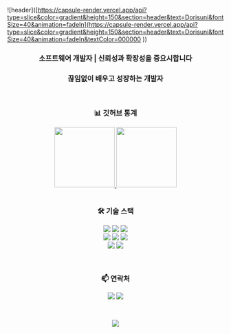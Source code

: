![header]([https://capsule-render.vercel.app/api?type=slice&color=gradient&height=150&section=header&text=Dorisuni&fontSize=40&animation=fadeIn](https://capsule-render.vercel.app/api?type=slice&color=gradient&height=150&section=header&text=Dorisuni&fontSize=40&animation=fadeIn&textColor=000000
))

<h3 align="center">소프트웨어 개발자 | 신뢰성과 확장성을 중요시합니다</h3>
<h3 align="center">끊임없이 배우고 성장하는 개발자</h3>

<br/>

<h3 align="center">📊 깃허브 통계</h3>
<div align="center">
  <a href="https://github.com/dorisuni">
    <img height="140" src="https://github-readme-stats.vercel.app/api?username=dorisuni&hide=issues&show_icons=true&theme=dark" />
  </a>
  <a href="https://github.com/dorisuni">
    <img height="140" src="https://github-readme-stats.vercel.app/api/top-langs?username=dorisuni&layout=compact&langs_count=8&theme=dark" />
  </a>
</div>

<br/>

<h3 align="center">🛠 기술 스택</h3>
<p align="center">
  <img src="https://img.shields.io/badge/Java-007396?style=flat-square&logo=Java&logoColor=white" />
  <img src="https://img.shields.io/badge/Python-3766AB?style=flat-square&logo=Python&logoColor=white" />
  <img src="https://img.shields.io/badge/JavaScript-F7DF1E?style=flat-square&logo=javascript&logoColor=black" />
  <br/>
  <img src="https://img.shields.io/badge/Spring-6DB33F?style=flat-square&logo=Spring&logoColor=white" />
  <img src="https://img.shields.io/badge/SpringBoot-6DB33F?style=flat-square&logo=SpringBoot&logoColor=white" />
  <img src="https://img.shields.io/badge/Node.js-339933?style=flat-square&logo=Node.js&logoColor=white" />
  <br/>
  <img src="https://img.shields.io/badge/MySQL-E6B91E?style=flat-square&logo=MySQL&logoColor=white" />
  <img src="https://img.shields.io/badge/AWS-232F3E?style=flat-square&logo=AmazonAWS&logoColor=white" />
</p>

<br/>

<h3 align="center">📫 연락처</h3>
<p align="center">
  <a href="mailto:daizy13125@gmail.com"><img src="https://img.shields.io/badge/이메일-D14836?style=flat-square&logo=Gmail&logoColor=white" /></a>
  <a href="https://velog.io/@daizy13125"><img src="https://img.shields.io/badge/기술블로그-11B48A?style=flat-square&logo=Vimeo&logoColor=white" /></a>
</p>

<br/>

<p align="center">
  <a href="https://hits.seeyoufarm.com"><img src="https://hits.seeyoufarm.com/api/count/incr/badge.svg?url=https%3A%2F%2Fgithub.com%2Fdorisuni&count_bg=%2341B883&title_bg=%23333333&icon=github.svg&icon_color=%23E7E7E7&title=조회수&edge_flat=false" /></a>
</p>
